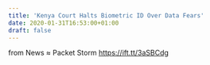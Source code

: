```yaml
---
title: 'Kenya Court Halts Biometric ID Over Data Fears'
date: 2020-01-31T16:53:00+01:00
draft: false
---
```


  
  
from News ≈ Packet Storm https://ift.tt/3aSBCdg